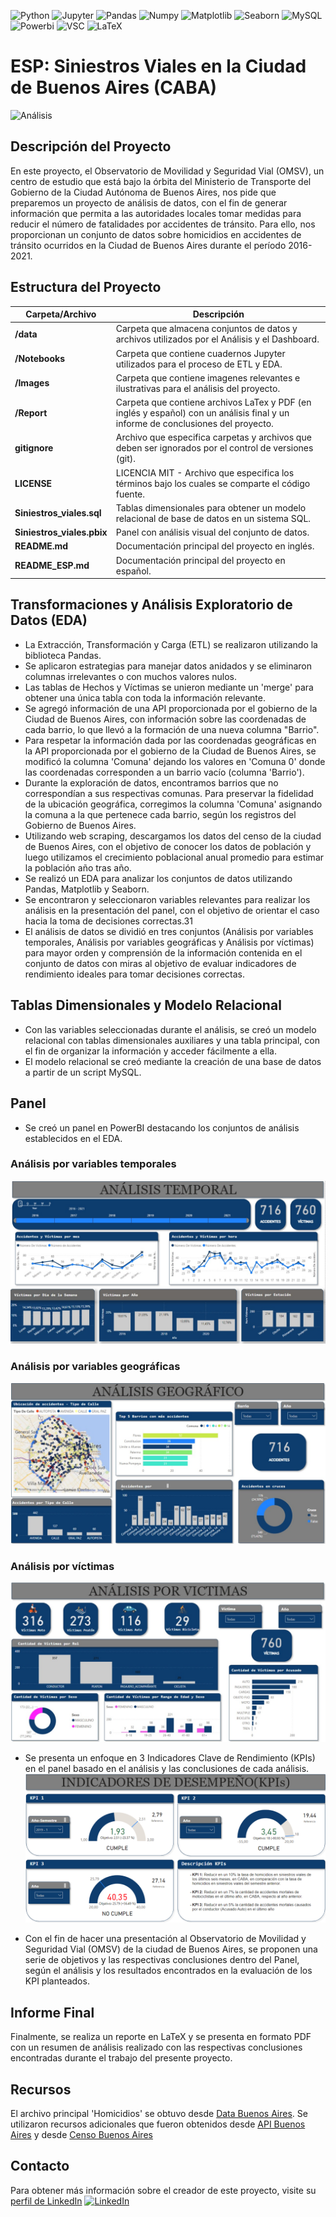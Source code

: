 ![Python](https://img.shields.io/badge/Python-333333?style=flat&logo=python)
![Jupyter](https://img.shields.io/badge/-Jupyter_Notebook-333333?style=flat&logo=jupyter)
![Pandas](https://img.shields.io/badge/-Pandas-333333?style=flat&logo=pandas)
![Numpy](https://img.shields.io/badge/-Numpy-333333?style=flat&logo=numpy)
![Matplotlib](https://img.shields.io/badge/-Matplotlib-333333?style=flat&logo=matplotlib)
![Seaborn](https://img.shields.io/badge/-Seaborn-333333?style=flat&logo=seaborn)
![MySQL](https://img.shields.io/badge/-MySQL-333333?style=flat&logo=mysql)
![Powerbi](https://img.shields.io/badge/-PowerBI-333333?style=flat&logo=powerbi)
![VSC](https://img.shields.io/badge/Visual_Studio_Code-333333?style=flat&logo=visual%20studio%20code&logoColor=white)
![LaTeX](https://img.shields.io/badge/LaTeX-333333?style=flat-square&logo=LaTeX&logoColor=white)

# ESP: Siniestros Viales en la Ciudad de Buenos Aires (CABA)

![Análisis](images/Siniestros_Viales.gif)

## Descripción del Proyecto

En este proyecto, el Observatorio de Movilidad y Seguridad Vial (OMSV), un centro de estudio que está bajo la órbita del Ministerio de Transporte del Gobierno de la Ciudad Autónoma de Buenos Aires, nos pide que preparemos un proyecto de análisis de datos, con el fin de generar información que permita a las autoridades locales tomar medidas para reducir el número de fatalidades por accidentes de tránsito. Para ello, nos proporcionan un conjunto de datos sobre homicidios en accidentes de tránsito ocurridos en la Ciudad de Buenos Aires durante el período 2016-2021.

## Estructura del Proyecto

| Carpeta/Archivo          | Descripción                                                                                 |
| ------------------------ | -------------------------------------------------------------------------------------------- |
| **/data**                | Carpeta que almacena conjuntos de datos y archivos utilizados por el Análisis y el Dashboard. |
| **/Notebooks**           | Carpeta que contiene cuadernos Jupyter utilizados para el proceso de ETL y EDA.               |
| **/Images**              | Carpeta que contiene imagenes relevantes e ilustrativas para el análisis del proyecto.         |
| **/Report**              | Carpeta que contiene archivos LaTex y PDF (en inglés y español) con un análisis final y un informe de conclusiones del proyecto.         |
| **gitignore**            | Archivo que especifica carpetas y archivos que deben ser ignorados por el control de versiones (git).   |
| **LICENSE**              | LICENCIA MIT - Archivo que especifica los términos bajo los cuales se comparte el código fuente.|
| **Siniestros_viales.sql**| Tablas dimensionales para obtener un modelo relacional de base de datos en un sistema SQL.      |
| **Siniestros_viales.pbix**| Panel con análisis visual del conjunto de datos.                                              |
| **README.md**            | Documentación principal del proyecto en inglés.                                               |
| **README_ESP.md**        | Documentación principal del proyecto en español.                                              |


## Transformaciones y Análisis Exploratorio de Datos (EDA)

- La Extracción, Transformación y Carga (ETL) se realizaron utilizando la biblioteca Pandas.
- Se aplicaron estrategias para manejar datos anidados y se eliminaron columnas irrelevantes o con muchos valores nulos.
- Las tablas de Hechos y Víctimas se unieron mediante un 'merge' para obtener una única tabla con toda la información relevante.
- Se agregó información de una API proporcionada por el gobierno de la Ciudad de Buenos Aires, con información sobre las coordenadas de cada barrio, lo que llevó a la formación de una nueva columna "Barrio".
- Para respetar la información dada por las coordenadas geográficas en la API proporcionada por el gobierno de la Ciudad de Buenos Aires, se modificó la columna 'Comuna' dejando los valores en 'Comuna 0' donde las coordenadas corresponden a un barrio vacío (columna 'Barrio').
- Durante la exploración de datos, encontramos barrios que no correspondían a sus respectivas comunas. Para preservar la fidelidad de la ubicación geográfica, corregimos la columna 'Comuna' asignando la comuna a la que pertenece cada barrio, según los registros del Gobierno de Buenos Aires.
- Utilizando web scraping, descargamos los datos del censo de la ciudad de Buenos Aires, con el objetivo de conocer los datos de población y luego utilizamos el crecimiento poblacional anual promedio para estimar la población año tras año.
- Se realizó un EDA para analizar los conjuntos de datos utilizando Pandas, Matplotlib y Seaborn.
- Se encontraron y seleccionaron variables relevantes para realizar los análisis en la presentación del panel, con el objetivo de orientar el caso hacia la toma de decisiones correctas.31
- El análisis de datos se dividió en tres conjuntos (Análisis por variables temporales, Análisis por variables geográficas y Análisis por víctimas) para mayor orden y comprensión de la información contenida en el conjunto de datos con miras al objetivo de evaluar indicadores de rendimiento ideales para tomar decisiones correctas.

## Tablas Dimensionales y Modelo Relacional

- Con las variables seleccionadas durante el análisis, se creó un modelo relacional con tablas dimensionales auxiliares y una tabla principal, con el fin de organizar la información y acceder fácilmente a ella.
- El modelo relacional se creó mediante la creación de una base de datos a partir de un script MySQL.

## Panel

- Se creó un panel en PowerBI destacando los conjuntos de análisis establecidos en el EDA.

### Análisis por variables temporales
![Tem](images/Tem_Analysis.jpg)

### Análisis por variables geográficas
![Geo](images/Geo_Analysis.jpg)

### Análisis por víctimas
![Vic](images/Vic_Analysis.jpg)

- Se presenta un enfoque en 3 Indicadores Clave de Rendimiento (KPIs) en el panel basado en el análisis y las conclusiones de cada análisis.
![Vic](images/KPI.png)

- Con el fin de hacer una presentación al Observatorio de Movilidad y Seguridad Vial (OMSV) de la ciudad de Buenos Aires, se proponen una serie de objetivos y las respectivas conclusiones dentro del Panel, según el análisis y los resultados encontrados en la evaluación de los KPI planteados.

## Informe Final

Finalmente, se realiza un reporte en LaTeX y se presenta en formato PDF con un resumen de análisis realizado con las respectivas conclusiones encontradas durante el trabajo del presente proyecto.

## Recursos
El archivo principal 'Homicidios' se obtuvo desde [Data Buenos Aires](https://data.buenosaires.gob.ar/dataset/victimas-siniestros-viales).
Se utilizaron recursos adicionales que fueron obtenidos desde [API Buenos Aires](https://datosabiertos-usig-apis.buenosaires.gob.ar/datos_utiles) y desde [Censo Buenos Aires](https://es.wikipedia.org/wiki/Buenos_Aires)

## Contacto

Para obtener más información sobre el creador de este proyecto, visite su [perfil de LinkedIn](https://www.linkedin.com/in/leonardo-cort%C3%A9s-zambrano-13522295/) [![LinkedIn](https://img.shields.io/badge/LinkedIn-blue?style=flat-square&logo=linkedin)](https://www.linkedin.com/in/leonardo-cort%C3%A9s-zambrano-13522295/)

